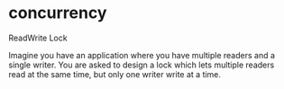 # concurrency
ReadWrite Lock

Imagine you have an application where you have multiple readers and a single writer. You are asked to design a lock which lets multiple readers read at the same time, but only one writer write at a time.

